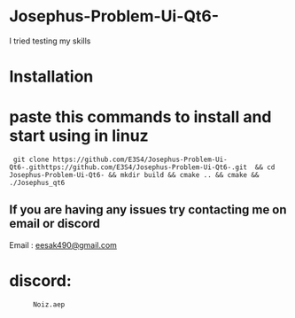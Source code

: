 # Josephus-Problem-Ui-Qt6-
I tried testing my skills 

# Installation

# paste this commands to install and start using in linuz

     git clone https://github.com/E3S4/Josephus-Problem-Ui-Qt6-.githttps://github.com/E3S4/Josephus-Problem-Ui-Qt6-.git  && cd Josephus-Problem-Ui-Qt6- && mkdir build && cmake .. && cmake && ./Josephus_qt6 

If you are having any issues try contacting me on email or discord
-- 
Email : eesak490@gmail.com
# discord: 
          Noiz.aep
          


